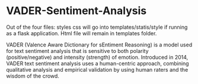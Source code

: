 # VADER-Sentiment-Analysis

Out of the four files:
styles css will go into templates/statis/style if running as a flask application. Html file will remain in templates folder.

VADER (Valence Aware Dictionary for sEntiment Reasoning) is a model used for text sentiment analysis that is sensitive to both polarity (positive/negative) and intensity (strength) of emotion. Introduced in 2014, VADER text sentiment analysis uses a human-centric approach, combining qualitative analysis and empirical validation by using human raters and the wisdom of the crowd.
